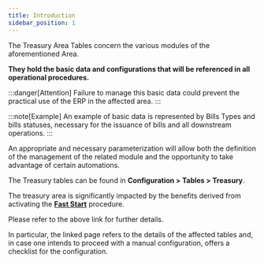 ```yaml
---
title: Introduction 
sidebar_position: 1
---
```


The Treasury Area Tables concern the various modules of the aforementioned Area.

**They hold the basic data and configurations that will be referenced in all operational procedures.**


:::danger[Attention]
Failure to manage this basic data could prevent the practical use of the ERP in the affected area.
:::

:::note[Example]
An example of basic data is represented by Bills Types and bills statuses, necessary for the issuance of bills and all downstream operations.
:::


An appropriate and necessary parameterization will allow both the definition of the management of the related module and the opportunity to take advantage of certain automations.

The Treasury tables can be found in **Configuration > Tables > Treasury**.

The treasury area is significantly impacted by the benefits derived from activating the [**Fast Start**](/docs/guide/fast-start) procedure.

Please refer to the above link for further details.

In particular, the linked page refers to the details of the affected tables and, in case one intends to proceed with a manual configuration, offers a checklist for the configuration.